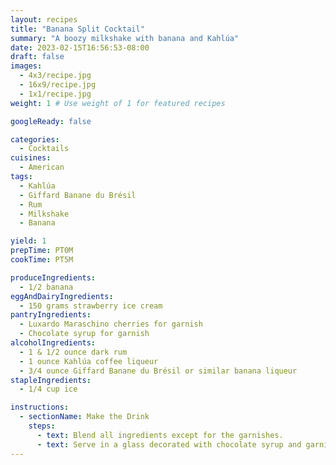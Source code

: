 ```yaml
---
layout: recipes
title: "Banana Split Cocktail"
summary: "A boozy milkshake with banana and Kahlúa"
date: 2023-02-15T16:56:53-08:00
draft: false
images:
  - 4x3/recipe.jpg
  - 16x9/recipe.jpg
  - 1x1/recipe.jpg
weight: 1 # Use weight of 1 for featured recipes

googleReady: false

categories:
  - Cocktails
cuisines:
  - American
tags:
  - Kahlúa
  - Giffard Banane du Brésil
  - Rum
  - Milkshake
  - Banana

yield: 1
prepTime: PT0M
cookTime: PT5M

produceIngredients:
  - 1/2 banana
eggAndDairyIngredients:
  - 150 grams strawberry ice cream
pantryIngredients:
  - Luxardo Maraschino cherries for garnish
  - Chocolate syrup for garnish
alcoholIngredients:
  - 1 & 1/2 ounce dark rum
  - 1 ounce Kahlúa coffee liqueur
  - 3/4 ounce Giffard Banane du Brésil or similar banana liqueur
stapleIngredients:
  - 1/4 cup ice

instructions:
  - sectionName: Make the Drink
    steps:
      - text: Blend all ingredients except for the garnishes.
      - text: Serve in a glass decorated with chocolate syrup and garnished with Luxardo cherries and a slice of banana.
---
```



